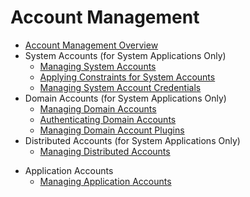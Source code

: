 # Account Management<!--account-management-->
<!--Del-->
- [Account Management Overview](account-overview.md)
- System Accounts (for System Applications Only)<!--os-account-->
  - [Managing System Accounts](manage-os-account.md)
  - [Applying Constraints for System Accounts](control-os-account-by-constraints.md)
  - [Managing System Account Credentials](manage-os-account-credential.md)
- Domain Accounts (for System Applications Only)<!--domain-account-->
  - [Managing Domain Accounts](manage-domain-account.md)
  - [Authenticating Domain Accounts](auth-domain-account.md)
  - [Managing Domain Account Plugins](manage-domain-plugin.md)
- Distributed Accounts (for System Applications Only)<!--distributed-account-->
  - [Managing Distributed Accounts](manage-distributed-account.md)
<!--DelEnd-->
- Application Accounts<!--application-account-->
  - [Managing Application Accounts](manage-application-account.md)
